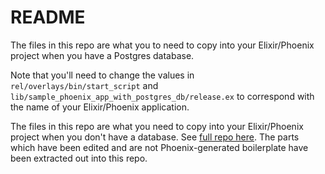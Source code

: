 # README

The files in this repo are what you to need to copy into your Elixir/Phoenix project when you have a 
Postgres database.

Note that you'll need to change the values in `rel/overlays/bin/start_script` and `lib/sample_phoenix_app_with_postgres_db/release.ex`
to correspond with the name of your Elixir/Phoenix application.

The files in this repo are what you need to copy into your Elixir/Phoenix project when you don't have a database.
See [full repo here](https://github.com/geometerio/sample_phoenix_app_with_postgres_db).  The parts which have been edited
and are not Phoenix-generated boilerplate have been extracted out into this repo.